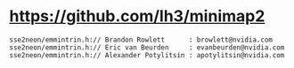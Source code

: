 # https://github.com/lh3/minimap2

```console
sse2neon/emmintrin.h:// Brandon Rowlett      : browlett@nvidia.com
sse2neon/emmintrin.h:// Eric van Beurden     : evanbeurden@nvidia.com
sse2neon/emmintrin.h:// Alexander Potylitsin : apotylitsin@nvidia.com

```
